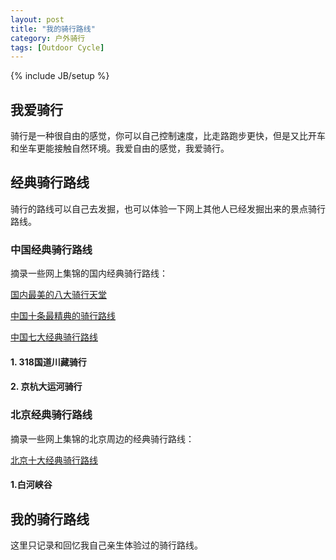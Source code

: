 ```yaml
---
layout: post
title: "我的骑行路线"
category: 户外骑行
tags: [Outdoor Cycle]
---
```

{% include JB/setup %}

## 我爱骑行
骑行是一种很自由的感觉，你可以自己控制速度，比走路跑步更快，但是又比开车和坐车更能接触自然环境。我爱自由的感觉，我爱骑行。
## 经典骑行路线
骑行的路线可以自己去发掘，也可以体验一下网上其他人已经发掘出来的景点骑行路线。
### 中国经典骑行路线

摘录一些网上集锦的国内经典骑行路线：

[国内最美的八大骑行天堂](http://travel.sina.com.cn/china/2012-04-19/1345172611.shtml)

[中国十条最精典的骑行路线](http://bbs.lyd.com.cn/thread-481153-1-1.html)

[中国七大经典骑行路线](http://www.aihuwai.net/html/hwhd/zznr/1034.html)


#### 1. 318国道川藏骑行

#### 2. 京杭大运河骑行


### 北京经典骑行路线

摘录一些网上集锦的北京周边的经典骑行路线：

[北京十大经典骑行路线](http://www.douban.com/group/topic/16415957/)



#### 1.白河峡谷



## 我的骑行路线
这里只记录和回忆我自己亲生体验过的骑行路线。